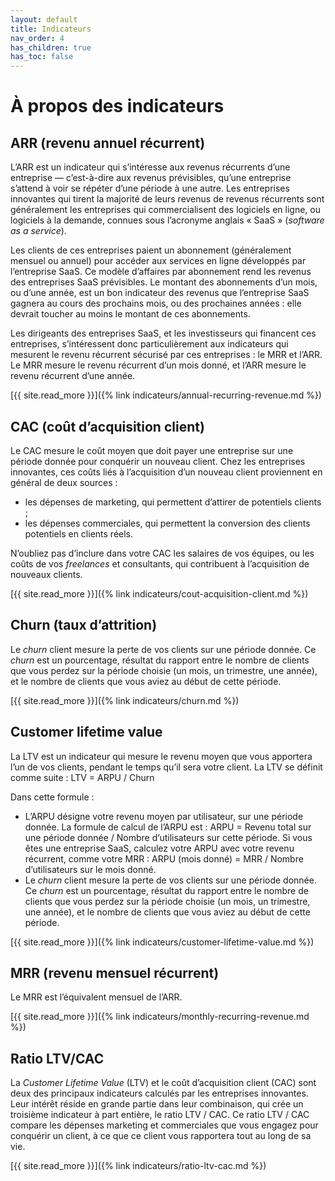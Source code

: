 ```yaml
---
layout: default
title: Indicateurs
nav_order: 4
has_children: true
has_toc: false
---
```


# À propos des indicateurs

## ARR (revenu annuel récurrent)

L’ARR est un indicateur qui s’intéresse aux revenus récurrents d’une entreprise — c’est-à-dire aux revenus prévisibles, qu’une entreprise s’attend à voir se répéter d’une période à une autre. Les entreprises innovantes qui tirent la majorité de leurs revenus de revenus récurrents sont généralement les entreprises qui commercialisent des logiciels en ligne, ou logiciels à la demande, connues sous l’acronyme anglais « SaaS » (_software as a service_).

Les clients de ces entreprises paient un abonnement (généralement mensuel ou annuel) pour accéder aux services en ligne développés par l’entreprise SaaS. Ce modèle d’affaires par abonnement rend les revenus des entreprises SaaS prévisibles. Le montant des abonnements d’un mois, ou d’une année, est un bon indicateur des revenus que l’entreprise SaaS gagnera au cours des prochains mois, ou des prochaines années : elle devrait toucher au moins le montant de ces abonnements.

Les dirigeants des entreprises SaaS, et les investisseurs qui financent ces entreprises, s’intéressent donc particulièrement aux indicateurs qui mesurent le revenu récurrent sécurisé par ces entreprises : le MRR et l’ARR. Le MRR mesure le revenu récurrent d’un mois donné, et l’ARR mesure le revenu récurrent d’une année.

[{{ site.read_more }}]({% link indicateurs/annual-recurring-revenue.md %})

## CAC (coût d’acquisition client)

Le CAC mesure le coût moyen que doit payer une entreprise sur une période donnée pour conquérir un nouveau client. Chez les entreprises innovantes, ces coûts liés à l’acquisition d’un nouveau client proviennent en général de deux sources :

- les dépenses de marketing, qui permettent d’attirer de potentiels clients ;
- les dépenses commerciales, qui permettent la conversion des clients potentiels en clients réels.

N’oubliez pas d’inclure dans votre CAC les salaires de vos équipes, ou les coûts de vos _freelances_ et consultants, qui contribuent à l’acquisition de nouveaux clients.

[{{ site.read_more }}]({% link indicateurs/cout-acquisition-client.md %})

## Churn (taux d’attrition)

Le _churn_ client mesure la perte de vos clients sur une période donnée. Ce _churn_ est un pourcentage, résultat du rapport entre le nombre de clients que vous perdez sur la période choisie (un mois, un trimestre, une année), et le nombre de clients que vous aviez au début de cette période.

[{{ site.read_more }}]({% link indicateurs/churn.md %})

## Customer lifetime value

La LTV est un indicateur qui mesure le revenu moyen que vous apportera l’un de vos clients, pendant le temps qu’il sera votre client. La LTV se définit comme suite : LTV = ARPU / Churn

Dans cette formule :

- L’ARPU désigne votre revenu moyen par utilisateur, sur une période donnée. La formule de calcul de l’ARPU est : ARPU = Revenu total sur une période donnée / Nombre d’utilisateurs sur cette période. Si vous êtes une entreprise SaaS, calculez votre ARPU avec votre revenu récurrent, comme votre MRR : ARPU (mois donné) = MRR / Nombre d’utilisateurs sur le mois donné.
- Le _churn_ client mesure la perte de vos clients sur une période donnée. Ce _churn_ est un pourcentage, résultat du rapport entre le nombre de clients que vous perdez sur la période choisie (un mois, un trimestre, une année), et le nombre de clients que vous aviez au début de cette période.

[{{ site.read_more }}]({% link indicateurs/customer-lifetime-value.md %})

## MRR (revenu mensuel récurrent)

Le MRR est l’équivalent mensuel de l’ARR.

[{{ site.read_more }}]({% link indicateurs/monthly-recurring-revenue.md %})

## Ratio LTV/CAC

La _Customer Lifetime Value_ (LTV) et le coût d’acquisition client (CAC) sont deux des principaux indicateurs calculés par les entreprises innovantes. Leur intérêt réside en grande partie dans leur combinaison, qui crée un troisième indicateur à part entière, le ratio LTV / CAC. Ce ratio LTV / CAC compare les dépenses marketing et commerciales que vous engagez pour conquérir un client, à ce que ce client vous rapportera tout au long de sa vie.

[{{ site.read_more }}]({% link indicateurs/ratio-ltv-cac.md %})
